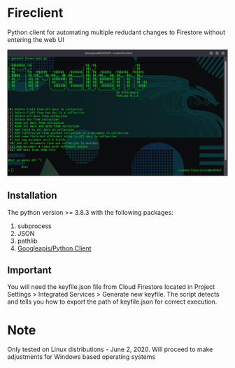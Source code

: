 Fireclient
===========

Python client for automating multiple redudant changes to Firestore without entering the web UI

<p align="center"><img src="https://github.com/DiracSpace/Fireclient/blob/master/Fireclient-pictures/fireclient-0.1.4.png" /></p>

Installation
-------------
The python version >= 3.8.3 with the following packages:
1. subprocess
2. JSON
3. pathlib
4. [Googleapis/Python Client](https://github.com/googleapis/python-firestore)

Important
---------
You will need the keyfile.json file from Cloud Firestore located in Project Settings > Integrated Services > Generate new keyfile. The script detects and tells you how to export the path of keyfile.json for correct execution.

# Note
Only tested on Linux distributions - June 2, 2020. Will proceed to make adjustments for Windows based operating systems
